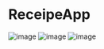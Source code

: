 # ReceipeApp

![image](https://user-images.githubusercontent.com/39657409/120896858-068cd980-c641-11eb-9440-5554e7943e18.png)
![image](https://user-images.githubusercontent.com/39657409/120896883-23291180-c641-11eb-9b56-d70453111b8d.png)
![image](https://user-images.githubusercontent.com/39657409/120896872-14425f00-c641-11eb-8e39-b7c0d689dd5d.png)
